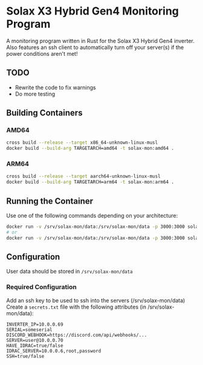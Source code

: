 
# Solax X3 Hybrid Gen4 Monitoring Program

A monitoring program written in Rust for the Solax X3 Hybrid Gen4 inverter. Also features an ssh client to automatically turn off your server(s) if the power conditions aren't met!

## TODO

- Rewrite the code to fix warnings
- Do more testing

## Building Containers

### AMD64

```bash
cross build --release --target x86_64-unknown-linux-musl
docker build --build-arg TARGETARCH=amd64 -t solax-mon:amd64 .
```

### ARM64

```bash
cross build --release --target aarch64-unknown-linux-musl
docker build --build-arg TARGETARCH=arm64 -t solax-mon:arm64 .
```

## Running the Container

Use one of the following commands depending on your architecture:

```bash
docker run -v /srv/solax-mon/data:/srv/solax-mon/data -p 3000:3000 solax-mon:amd64
# or
docker run -v /srv/solax-mon/data:/srv/solax-mon/data -p 3000:3000 solax-mon:arm64
```

## Configuration

User data should be stored in `/srv/solax-mon/data`

### Required Configuration

Add an ssh key to be used to ssh into the servers (/srv/solax-mon/data)
Create a `secrets.txt` file with the following attributes (in /srv/solax-mon/data):

```plaintext
INVERTER_IP=10.0.0.69
SERIAL=someserial
DISCORD_WEBHOOK=https://discord.com/api/webhooks/...
SERVER=user@10.0.0.70
HAVE_IDRAC=true/false
IDRAC_SERVER=10.0.0.6,root,password
SSH=true/false
```
